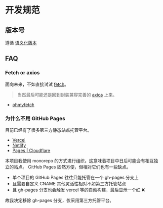 # 开发规范

## 版本号

遵循 [语义化版本](https://semver.org/lang/zh-CN/)

## FAQ

### Fetch or axios

面向未来，不如直接试试 [fetch](https://cn.vuejs.org/v2/cookbook/using-axios-to-consume-apis.html#Fetch-API)。

> 当然最后可能还是回到封装兼容完善的 [axios](https://github.com/axios/axios) 上来。

- [ohmyfetch](https://github.com/unjs/ohmyfetch)

### 为什么不用 GitHub Pages

目前已经有了很多第三方静态站点托管平台。

- [Vercel](https://vercel.com/)
- [Netlify](https://www.netlify.com/)
- [Pages | Cloudflare](https://pages.cloudflare.com/)

本项目我使用 monorepo 的方式进行组织，这意味着项目中日后可能会有相互独立的站点。
GitHub Pages 固然方便，但相对它们也有一些缺点。

- 单个项目的 GitHub Pages 往往只能托管在一个 gh-pages 分支上
- 且需要自定义 CNAME 其他灵活性相对不如第三方托管站点
- 且 gh-pages 分支也会触发 vercel 等的自动构建，最后显示一个红 ❌

故我决定移除 gh-pages 分支，仅采用第三方托管平台。
